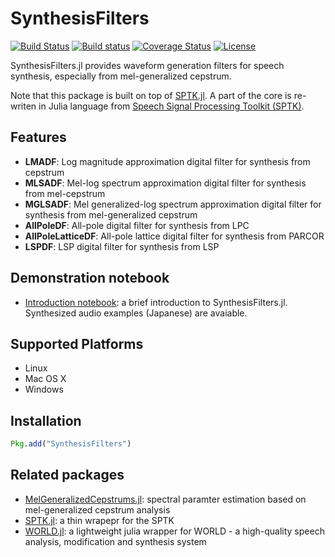 # SynthesisFilters

[![Build Status](https://travis-ci.org/r9y9/SynthesisFilters.jl.svg?branch=master)](https://travis-ci.org/r9y9/SynthesisFilters.jl)
[![Build status](https://ci.appveyor.com/api/projects/status/lox04xqpp3qo9646/branch/master?svg=true)](https://ci.appveyor.com/project/r9y9/synthesisfilters-jl/branch/master)
[![Coverage Status](https://coveralls.io/repos/r9y9/SynthesisFilters.jl/badge.svg?branch=master)](https://coveralls.io/r/r9y9/SynthesisFilters.jl?branch=master)
[![License](http://img.shields.io/badge/license-MIT-brightgreen.svg?style=flat)](LICENSE.md)

SynthesisFilters.jl provides waveform generation filters for speech synthesis, especially from mel-generalized cepstrum.

Note that this package is built on top of [SPTK.jl](https://github.com/r9y9/SPTK.jl). A part of the core is re-writen in Julia language from [Speech Signal Processing Toolkit (SPTK)](http://sp-tk.sourceforge.net/).

## Features

- **LMADF**: Log magnitude approximation digital filter for synthesis from cepstrum
- **MLSADF**: Mel-log spectrum approximation digital filter for synthesis from mel-cepstrum
- **MGLSADF**: Mel generalized-log spectrum approximation digital filter for synthesis from mel-generalized cepstrum
- **AllPoleDF**: All-pole digital filter for synthesis from LPC
- **AllPoleLatticeDF**: All-pole lattice digital filter for synthesis from PARCOR
- **LSPDF**: LSP digital filter for synthesis from LSP

## Demonstration notebook

- [Introduction notebook](http://nbviewer.ipython.org/github/r9y9/SynthesisFilters.jl/blob/master/examples/Introduction%20to%20SynthesisFilters.jl.ipynb): a brief introduction to SynthesisFilters.jl. Synthesized audio examples (Japanese) are avaiable.

## Supported Platforms

- Linux
- Mac OS X
- Windows

## Installation

```julia
Pkg.add("SynthesisFilters")
```

## Related packages

- [MelGeneralizedCepstrums.jl](https://github.com/r9y9/MelGeneralizedCepstrums.jl): spectral paramter estimation based on mel-generalized cepstrum analysis
- [SPTK.jl](https://github.com/r9y9/SPTK.jl): a thin wrapepr for the SPTK
- [WORLD.jl](https://github.com/r9y9/WORLD.jl): a lightweight julia wrapper for WORLD - a high-quality speech analysis, modification and synthesis system